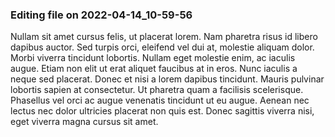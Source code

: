 

### Editing file on 2022-04-14_10-59-56

Nullam sit amet cursus felis, ut placerat lorem. Nam pharetra risus id libero dapibus auctor. Sed turpis orci, eleifend vel dui at, molestie aliquam dolor. Morbi viverra tincidunt lobortis. Nullam eget molestie enim, ac iaculis augue. Etiam non elit ut erat aliquet faucibus at in eros. Nunc iaculis a neque sed placerat. Donec et nisi a lorem dapibus tincidunt. Mauris pulvinar lobortis sapien at consectetur. Ut pharetra quam a facilisis scelerisque. Phasellus vel orci ac augue venenatis tincidunt ut eu augue. Aenean nec lectus nec dolor ultricies placerat non quis est. Donec sagittis viverra nisi, eget viverra magna cursus sit amet.


